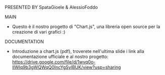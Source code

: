 PRESENTED BY SpataGioele & AlessioFoddo

MAIN
- Questo è il nostro progetto di "Chart.js", una libreria open source per la creazione di vari grafici :)

DOCUMENTATION
- Introduzione a chart.js (pdf), troverete nell'ultima slide i link alla documentazione ufficiale e al nostro progetto: 
  https://drive.google.com/file/d/1wvq0o-IIWlq9b3gWQWqQ0IncYgSylBUK/view?usp=sharing

